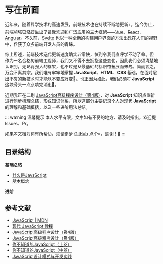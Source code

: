 # 写在前面

近年来，随着科学技术的高速发展，前端技术也在持续不断地更新:zap:。迄今为止，前端领域已经衍生出了最受欢迎和广泛应用的三大框架——[Vue](https://cn.vuejs.org/)、[React](https://react.docschina.org/)、[Angular](https://angular.cn/)。不久前，[Svelte](https://www.sveltejs.cn/) 也以一种全新的构建用户界面的方法出现在人们的视野中，俘获了众多前端开发人员的青睐。

综上所述，前端技术迭代更新速度确实非常快，快到令我们直呼学不动了:sweat_smile:。但作为一名合格的前端工程师，我们又不得不去拥抱这些变化，因此我们必须清楚地认识到，无论再强大的框架，也不过是从最基础的标识符拓展而来的。简而言之，万变不离其宗。我们唯有牢牢地掌握 **JavaScript**、**HTML**、**CSS** 基础，在面对层出不穷的新技术时才能以不变应万变:punch:。也正因为如此，我们必须将 **JavaScript** 这块骨头一点点啃完消化:muscle:。

近期我正在二刷 [JavaScript高级程序设计（第4版）](https://www.ituring.com.cn/book/2472)，对 **JavaScript** 知识点重新进行同步梳理总结，形成知识体系，所以这部分主要记录个人对现代 **JavaScript** 的理解和基础概括，以及一些进阶用法总结。

::: warning 温馨提示
本人水平有限，文中如有不妥的地方，请及时指出，欢迎提Issues、Pr。

如果本文档对你有所帮助，烦请移步 [GitHub](https://github.com/Fengfengfeng-up/personal-docs) 点个:star:，感谢！:pray:
:::
## 目录结构

**基础总结**

* [什么是JavaScript](./what-is-javascript.md)
* [基本概念](./basic-types.md)

**进阶**
  
## 参考文献

* [JavaScript | MDN](https://developer.mozilla.org/zh-CN/docs/Web/JavaScript)
* [现代 JavaScript 教程](https://zh.javascript.info/)
* [JavaScript高级程序设计（第4版）](https://www.ituring.com.cn/book/2472)
* [JavaScript高级程序设计（第4版）](https://www.ituring.com.cn/book/2472)
* [你不知道的JavaScript（上卷）](https://www.ituring.com.cn/book/1488)
* [你不知道的JavaScript（中卷）](https://www.ituring.com.cn/book/1563)
* [JavaScript设计模式与开发实践](https://www.ituring.com.cn/book/1632)

